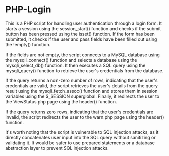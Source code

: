 # PHP-Login
This is a PHP script for handling user authentication through a login form. It starts a session using the session_start() function and checks if the submit button has been pressed using the isset() function. If the form has been submitted, it checks if the user and pass fields have been filled out using the !empty() function.

If the fields are not empty, the script connects to a MySQL database using the mysqli_connect() function and selects a database using the mysqli_select_db() function. It then executes a SQL query using the mysqli_query() function to retrieve the user's credentials from the database.

If the query returns a non-zero number of rows, indicating that the user's credentials are valid, the script retrieves the user's details from the query result using the mysqli_fetch_assoc() function and stores them in session variables using the $_SESSION superglobal. Finally, it redirects the user to the ViewStatus.php page using the header() function.

If the query returns zero rows, indicating that the user's credentials are invalid, the script redirects the user to the warn.php page using the header() function.

It's worth noting that the script is vulnerable to SQL injection attacks, as it directly concatenates user input into the SQL query without sanitizing or validating it. It would be safer to use prepared statements or a database abstraction layer to prevent SQL injection attacks.
